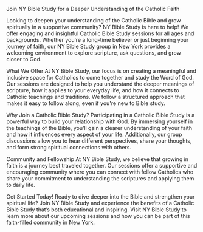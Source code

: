 Join NY Bible Study for a Deeper Understanding of the Catholic Faith

Looking to deepen your understanding of the Catholic Bible and grow spiritually in a supportive community? NY Bible Study is here to help! We offer engaging and insightful Catholic Bible Study sessions for all ages and backgrounds. Whether you’re a long-time believer or just beginning your journey of faith, our NY Bible Study group in New York provides a welcoming environment to explore scripture, ask questions, and grow closer to God.

What We Offer
At NY Bible Study, our focus is on creating a meaningful and inclusive space for Catholics to come together and study the Word of God. Our sessions are designed to help you understand the deeper meanings of scripture, how it applies to your everyday life, and how it connects to Catholic teachings and traditions. We follow a structured approach that makes it easy to follow along, even if you're new to Bible study.

Why Join a Catholic Bible Study?
Participating in a Catholic Bible Study is a powerful way to build your relationship with God. By immersing yourself in the teachings of the Bible, you’ll gain a clearer understanding of your faith and how it influences every aspect of your life. Additionally, our group discussions allow you to hear different perspectives, share your thoughts, and form strong spiritual connections with others.

Community and Fellowship
At NY Bible Study, we believe that growing in faith is a journey best traveled together. Our sessions offer a supportive and encouraging community where you can connect with fellow Catholics who share your commitment to understanding the scriptures and applying them to daily life.

Get Started Today!
Ready to dive deeper into the Bible and strengthen your spiritual life? Join NY Bible Study and experience the benefits of a Catholic Bible Study that’s both educational and inspiring. Visit NY Bible Study to learn more about our upcoming sessions and how you can be part of this faith-filled community in New York.

